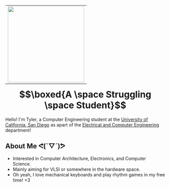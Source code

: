 <table border="0" align="right">
  <tr>
    <td><img src="https://i.giphy.com/media/v1.Y2lkPTc5MGI3NjExNHFrd2R0bDdzZXcyMWlocjIyZDh4bzZ2NnQwZHBzaWI3M2g5ZXZ4dCZlcD12MV9pbnRlcm5hbF9naWZfYnlfaWQmY3Q9Zw/M8ubTcdyKsJAj5DsLC/giphy.gif" width="240"/></td>
  </tr>
</table>


# $$\boxed{A \space Struggling \space Student}$$
Hello! I'm Tyler, a Computer Engineering student at the [University of California, San Diego](https://ucsd.edu/) as apart of the [Electrical and Computer Engineering](https://ece.ucsd.edu/) department!

## About Me ᕙ(`▽´)ᕗ
- Interested in Computer Architecture, Electronics, and Computer Science. 
- Mainly aiming for VLSI or somewhere in the hardware space.
- Oh yeah, I love mechanical keyboards and play rhythm games in my free time! <3